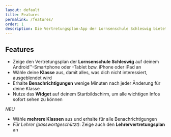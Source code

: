 ```yaml
---
layout: default
title: Features
permalink: /features/
order: 1
description: Die Vertretungsplan-App der Lornsenschule Schleswig bietet viele nützliche Funktionen.
---
```


Features
--------

- Zeige den Vertretungsplan der **Lornsenschule Schleswig** auf deinem Android™-Smartphone oder -Tablet bzw. iPhone oder iPad an
- Wähle deine **Klasse** aus, damit alles, was dich nicht interessiert, ausgeblendet wird
- Erhalte **Benachrichtigungen** wenige Minuten nach jeder Änderung für deine Klasse
- Nutze das **Widget** auf deinem Startbildschirm, um alle wichtigen Infos sofort sehen zu können

*NEU*

- Wähle **mehrere Klassen** aus und erhalte für alle Benachrichtigungen
- *Für Lehrer (passwortgeschützt)*: Zeige auch den **Lehrervertretungsplan** an
